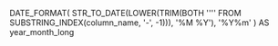 DATE_FORMAT(
    STR_TO_DATE(LOWER(TRIM(BOTH '''' FROM SUBSTRING_INDEX(column_name, '-', -1))), '%M %Y'),
    '%Y%m'
  ) AS year_month_long
